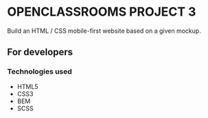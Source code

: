 # OPENCLASSROOMS PROJECT 3

Build an HTML / CSS mobile-first website based on a given mockup.

## For developers

### Technologies used

*  HTML5
*  CSS3
*  BEM
*  SCSS
